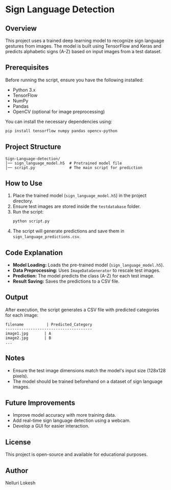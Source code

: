 # Sign Language Detection

## Overview
This project uses a trained deep learning model to recognize sign language gestures from images. The model is built using TensorFlow and Keras and predicts alphabetic signs (A-Z) based on input images from a test dataset.

## Prerequisites
Before running the script, ensure you have the following installed:
- Python 3.x
- TensorFlow
- NumPy
- Pandas
- OpenCV (optional for image preprocessing)

You can install the necessary dependencies using:
```bash
pip install tensorflow numpy pandas opencv-python
```

## Project Structure
```
Sign-Language-detection/
│── sign_language_model.h5  # Pretrained model file
│── script.py               # The main script for prediction
```

## How to Use
1. Place the trained model (`sign_language_model.h5`) in the project directory.
2. Ensure test images are stored inside the `testdatabase` folder.
3. Run the script:
   ```bash
   python script.py
   ```
4. The script will generate predictions and save them in `sign_language_predictions.csv`.

## Code Explanation
- **Model Loading:** Loads the pre-trained model (`sign_language_model.h5`).
- **Data Preprocessing:** Uses `ImageDataGenerator` to rescale test images.
- **Prediction:** The model predicts the class (A-Z) for each test image.
- **Result Saving:** Saves the predictions to a CSV file.

## Output
After execution, the script generates a CSV file with predicted categories for each image:
```
filename          | Predicted_Category
--------------------------------------
image1.jpg       | A
image2.jpg       | B
...
```

## Notes
- Ensure the test image dimensions match the model's input size (128x128 pixels).
- The model should be trained beforehand on a dataset of sign language images.

## Future Improvements
- Improve model accuracy with more training data.
- Add real-time sign language detection using a webcam.
- Develop a GUI for easier interaction.

## License
This project is open-source and available for educational purposes.

## Author
Nelluri Lokesh
